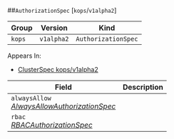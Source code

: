 ##`AuthorizationSpec` [`kops`/`v1alpha2`]

Group        | Version     | Kind
------------ | ---------- | -----------
`kops` | `v1alpha2` | `AuthorizationSpec`





<aside class="notice">
Appears In:

<ul> 
<li><a href="#clusterspec-v1alpha2-kops">ClusterSpec kops/v1alpha2</a></li>
</ul></aside>

Field        | Description
------------ | -----------
`alwaysAllow`<br /> *[AlwaysAllowAuthorizationSpec](#alwaysallowauthorizationspec-v1alpha2-kops)*    | 
`rbac`<br /> *[RBACAuthorizationSpec](#rbacauthorizationspec-v1alpha2-kops)*    | 

